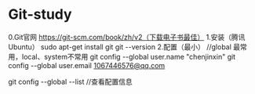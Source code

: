# Git-study
0.Git官网
  https://git-scm.com/book/zh/v2（下载电子书最佳）
1.安装（腾讯Ubuntu）
  sudo apt-get install git
  git --version
2.配置（最小）
  //global 最常用，local、system不常用
  git config --global user.name "chenjinxin"
  git config --global user.email 1067446576@qq.com

  git config --global --list  //查看配置信息
